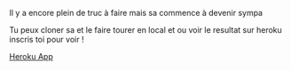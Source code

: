 Il y a encore plein de truc à faire mais sa commence à devenir sympa

Tu peux cloner sa et le faire tourer en local et ou voir le resultat sur heroku inscris toi pour voir !

[Heroku App](https://very-important-parties.herokuapp.com/)


